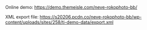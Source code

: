 Online demo: https://demo.themeisle.com/neve-rokophoto-bb/

XML export file: https://s20206.pcdn.co/neve-rokophoto-bb/wp-content/uploads/sites/258/ti-demo-data/export.xml


